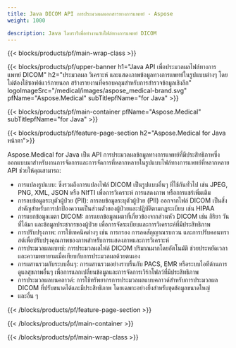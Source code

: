 ```yaml
---
title: Java DICOM API การประมวลผลเอกสารทางการแพทย์ - Aspose 
weight: 1000

description: Java ไลบรารีเพื่อทํางานกับไฟล์ทางการแพทย์ DICOM 
---
```


{{< blocks/products/pf/main-wrap-class >}}

{{< blocks/products/pf/upper-banner h1="Java API เพื่อประมวลผลไฟล์ทางการแพทย์ DICOM" h2="ประมวลผล วิเคราะห์ และแสดงภาพข้อมูลทางการแพทย์ในรูปแบบต่างๆ โดยไม่ต้องใช้ซอฟต์แวร์ภายนอก สร้างรายงานที่ครอบคลุมสําหรับการสํารวจข้อมูลเชิงลึก" logoImageSrc="/medical/images/aspose_medical-brand.svg" pfName="Aspose.Medical" subTitlepfName="for Java" >}}

{{< blocks/products/pf/main-container pfName="Aspose.Medical" subTitlepfName="for Java" >}}

{{< blocks/products/pf/feature-page-section h2="Aspose.Medical for Java หน้าตา">}}

<p>Aspose.Medical for Java เป็น API การประมวลผลข้อมูลทางการแพทย์ที่มีประสิทธิภาพซึ่งออกแบบมาสําหรับงานการจัดการและการจัดการที่หลากหลายในรูปแบบไฟล์ทางการแพทย์ที่หลากหลาย API ช่วยให้คุณสามารถ:</p>

<ul>
<li>การแปลงรูปแบบ: ซึ่งรวมถึงการแปลงไฟล์ DICOM เป็นรูปแบบอื่นๆ ที่ใช้กันทั่วไป เช่น JPEG, PNG, XML, JSON หรือ NIfTI เพื่อการวิเคราะห์ การแสดงภาพ หรือการแชร์เพิ่มเติม</li>
<li>การลบข้อมูลระบุตัวผู้ป่วย (PII): การลบข้อมูลระบุตัวผู้ป่วย (PII) ออกจากไฟล์ DICOM เป็นสิ่งสําคัญสําหรับการปกป้องความเป็นส่วนตัวของผู้ป่วยและปฏิบัติตามกฎระเบียบ เช่น HIPAA</li>
<li>การแยกข้อมูลเมตา DICOM: การแยกข้อมูลเมตาที่เกี่ยวข้องจากส่วนหัว DICOM เช่น กิริยา วันที่ได้มา และข้อมูลประชากรของผู้ป่วย เพื่อการจัดระเบียบและการวิเคราะห์ที่มีประสิทธิภาพ</li>
<li>การปรับปรุงภาพ: การใช้เทคนิคต่างๆ เช่น การกรอง การลดสัญญาณรบกวน และการปรับคอนทราสต์เพื่อปรับปรุงคุณภาพของภาพสําหรับการแสดงภาพและการวิเคราะห์</li>
<li>การประมวลผลแบทช์: การประมวลผลไฟล์ DICOM ปริมาณมากโดยอัตโนมัติ ช่วยประหยัดเวลาและความพยายามเมื่อเทียบกับการประมวลผลด้วยตนเอง</li>
<li>การผสานรวมกับระบบอื่นๆ: การผสานรวมอย่างราบรื่นกับ PACS, EMR หรือระบบไอทีด้านการดูแลสุขภาพอื่นๆ เพื่อการแลกเปลี่ยนข้อมูลและการจัดการเวิร์กโฟลว์ที่มีประสิทธิภาพ</li>
<li>การประมวลผลบนคลาวด์: การใช้ทรัพยากรการประมวลผลแบบคลาวด์สําหรับการประมวลผล DICOM ที่ปรับขนาดได้และมีประสิทธิภาพ โดยเฉพาะอย่างยิ่งสําหรับชุดข้อมูลขนาดใหญ่</li>
<li>และอื่น ๆ</li>
</ul>

{{< /blocks/products/pf/feature-page-section >}}

{{< /blocks/products/pf/main-container >}}

{{< /blocks/products/pf/main-wrap-class >}}